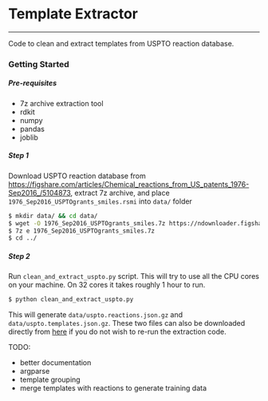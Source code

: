 # Template Extractor
--------------------

Code to clean and extract templates from USPTO reaction database.

### Getting Started

##### Pre-requisites

* 7z archive extraction tool
* rdkit
* numpy
* pandas
* joblib


##### Step 1

Download USPTO reaction database from https://figshare.com/articles/Chemical_reactions_from_US_patents_1976-Sep2016_/5104873, extract 7z archive, and place `1976_Sep2016_USPTOgrants_smiles.rsmi` into `data/` folder

```bash
$ mkdir data/ && cd data/
$ wget -O 1976_Sep2016_USPTOgrants_smiles.7z https://ndownloader.figshare.com/files/8664379
$ 7z e 1976_Sep2016_USPTOgrants_smiles.7z
$ cd ../
```

##### Step 2

Run `clean_and_extract_uspto.py` script. This will try to use all the CPU cores on your machine. On 32 cores it takes roughly 1 hour to run.

```bash
$ python clean_and_extract_uspto.py
```

This will generate `data/uspto.reactions.json.gz` and `data/uspto.templates.json.gz`. These two files can also be downloaded directly from [here](https://chemrxiv.org/engage/chemrxiv/article-details/60c741240f50dbe270395a6d) if you do not wish to re-run the extraction code.

TODO:
* better documentation
* argparse
* template grouping
* merge templates with reactions to generate training data

